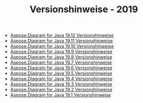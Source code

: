﻿---
title: Versionshinweise - 2019
type: docs
weight: 20
url: /de/java/release-notes-2019/
---
- [Aspose.Diagram for Java 19.12 Versionshinweise](/diagram/de/java/aspose-diagram-for-java-19-12-release-notes/)
- [Aspose.Diagram for Java 19.11 Versionshinweise](/diagram/de/java/aspose-diagram-for-java-19-11-release-notes/)
- [Aspose.Diagram for Java 19.10 Versionshinweise](/diagram/de/java/aspose-diagram-for-java-19-10-release-notes/)
- [Aspose.Diagram for Java 19.9 Versionshinweise](/diagram/de/java/aspose-diagram-for-java-19-9-release-notes/)
- [Aspose.Diagram for Java 19.8 Versionshinweise](/diagram/de/java/aspose-diagram-for-java-19-8-release-notes/)
- [Aspose.Diagram for Java 19.7 Versionshinweise](/diagram/de/java/aspose-diagram-for-java-19-7-release-notes/)
- [Aspose.Diagram for Java 19.6 Versionshinweise](/diagram/de/java/aspose-diagram-for-java-19-6-release-notes/)
- [Aspose.Diagram for Java 19.5 Versionshinweise](/diagram/de/java/aspose-diagram-for-java-19-5-release-notes/)
- [Aspose.Diagram for Java 19.4 Versionshinweise](/diagram/de/java/aspose-diagram-for-java-19-4-release-notes/)
- [Aspose.Diagram for Java 19.3 Versionshinweise](/diagram/de/java/aspose-diagram-for-java-19-3-release-notes/)
- [Aspose.Diagram for Java 19.2 Versionshinweise](/diagram/de/java/aspose-diagram-for-java-19-2-release-notes/)
- [Aspose.Diagram for Java 19.1 Versionshinweise](/diagram/de/java/aspose-diagram-for-java-19-1-release-notes/)
